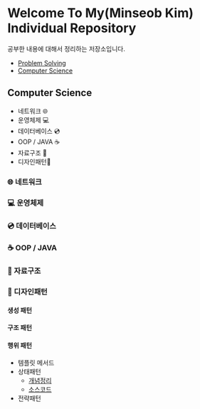 # Welcome To My(Minseob Kim) Individual Repository

공부한 내용에 대해서 정리하는 저장소입니다.
- [Problem Solving](https://github.com/Ilisha29/HelloWorld/tree/master/ProblemSolving/src)
- [Computer Science](https://www.notion.so/CS-9bc6faf434904ec2b870c84f8c06280a)

## Computer Science

- 네트워크 🌐
- 운영체제 💻
- 데이터베이스 💿
- OOP / JAVA ☕️
- 자료구조 📂
- 디자인패턴🎨
### 🌐 네트워크

### 💻 운영체제

### 💿 데이터베이스

### ☕️ OOP / JAVA

### 📂 자료구조

### 🎨 디자인패턴

#### 생성 패턴

#### 구조 패턴

#### 행위 패턴
- 템플릿 메서드
- 상태패턴
    - [개념정리](https://www.notion.so/0e50de69b8fb4181aeb6bfb57c78f0cc#0a96a46633d448c3ae0914e764a38cf6)
    - [소스코드](https://github.com/Ilisha29/HelloWorld/tree/master/ProblemSolving/src/DesignPattern/Behavior/State)
- 전략패턴